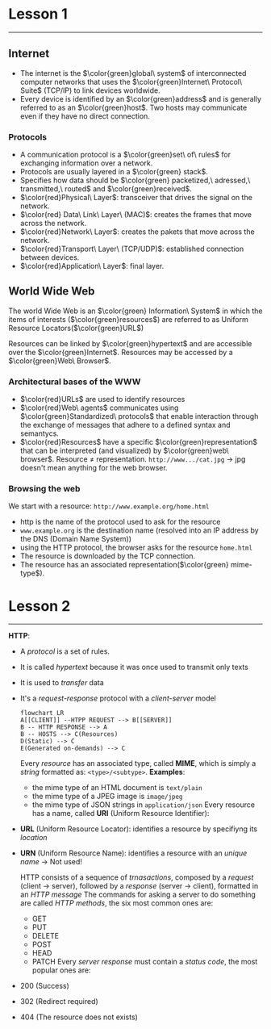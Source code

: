 # Lesson 1
___
## Internet

* The internet is the $\color{green}global\  system$ of interconnected computer networks that uses the $\color{green}Internet\ Protocol\ Suite$ (TCP/IP) to link devices worldwide.
* Every device is identified by an $\color{green}address$ and is generally referred to as an $\color{green}host$. Two hosts may communicate even if they have no direct connection.

### Protocols

* A communication protocol is a $\color{green}set\ of\ rules$ for exchanging information over a network.
* Protocols are usually layered in a $\color{green} stack$.
* Specifies how data should be $\color{green} packetized,\ adressed,\ transmitted,\ routed$ and $\color{green}received$.
* $\color{red}Physical\ Layer$: transceiver that drives the signal on the network.
* $\color{red} Data\ Link\ Layer\ (MAC)$: creates the frames that move across the network.
* $\color{red}Network\ Layer$: creates the pakets that move across the network.
* $\color{red}Transport\ Layer\ (TCP/UDP)$: established connection between devices.
* $\color{red}Application\ Layer$: final layer.


## World Wide Web

The world Wide Web is an $\color{green} Information\ System$ in which the items of interests ($\color{green}resources$) are referred to as Uniform Resource Locators($\color{green}URL$)

Resources can be linked by $\color{green}hypertext$ and are accessible over the $\color{green}Internet$. Resources may be accessed by a $\color{green}Web\ Browser$.

### Architectural bases of the WWW

* $\color{red}URLs$ are used to identify resources
* $\color{red}Web\ agents$ communicates using $\color{green}Standardized\ protocols$ that enable interaction through the exchange of messages that adhere to a defined syntax and semantycs.
* $\color{red}Resources$ have a specific $\color{green}representation$ that can be interpreted (and visualized) by $\color{green}web\ browser$. 
		Resource $\neq$ representation. `http://www.../cat.jpg` $\rightarrow$ jpg doesn't mean anything for the web browser.
### Browsing the web

We start with a resource: `http://www.example.org/home.html`

* http is the name of the protocol used to ask for the resource
* `www.example.org` is the destination name (resolved into an IP address by the DNS (Domain Name System))
* using the HTTP protocol, the browser asks for the resource `home.html`
* The resource is downloaded by the TCP connection.
* The resource has an associated representation($\color{green} mime-type$).
# Lesson 2
___
**HTTP**: 
* A *protocol* is a set of rules. 
* It is called *hypertext* because it was once used to transmit only texts 
* It is used to *transfer* data
* It's a *request-response* protocol with a *client-server* model 
  ```mermaid
  flowchart LR
  A[[CLIENT]] --HTPP REQUEST --> B[[SERVER]]
  B -- HTTP RESPONSE --> A
  B -- HOSTS --> C(Resources)
  D(Static) --> C
  E(Generated on-demands) --> C
  ```
  Every *resource* has an associated type, called **MIME**, which is simply a *string* formatted as: `<type>/<subtype>`. 
  **Examples**:
  * the mime type of an HTML document is `text/plain`
  * the mime type of a JPEG image is `image/jpeg`
  * the mime type of JSON strings in `application/json`
Every resource has a name, called **URI** (Uniform Resource Identifier):
* **URL** (Uniform Resource Locator): identifies a resource by specifiyng its *location*
* **URN** (Uniform Resource Name): identifies a resource with an *unique name* $\to$ Not used!
 
  HTTP consists of  a sequence of *trnasactions*, composed by a *request* (client $\to$ server), followed by a *response* (server $\to$ client), formatted in an *HTTP message*
  The commands for asking a server to do something are called *HTTP  methods*, the six most common ones are:
  * GET
  * PUT
  * DELETE
  * POST
  * HEAD
  * PATCH
Every *server response* must contain a *status code*, the most popular ones are:
* 200 (Success)
* 302 (Redirect required)
* 404 (The resource does not exists)